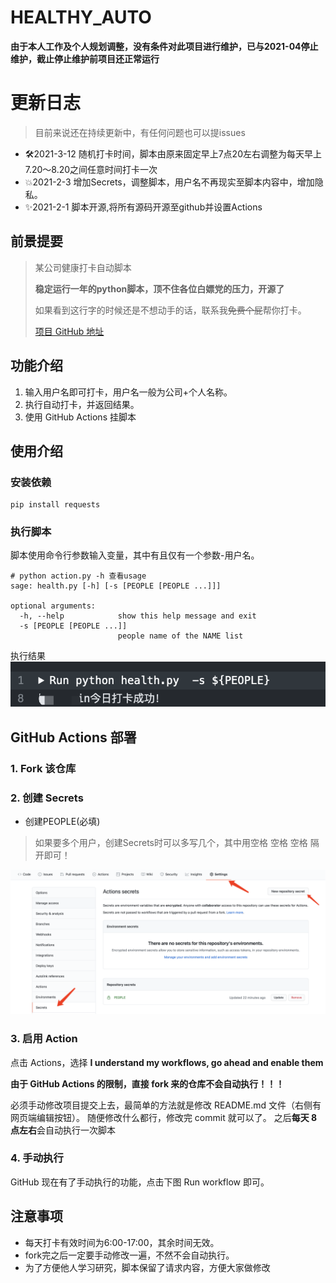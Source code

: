 # HEALTHY_AUTO

**由于本人工作及个人规划调整，没有条件对此项目进行维护，已与2021-04停止维护，截止停止维护前项目还正常运行**

# 更新日志
> 目前来说还在持续更新中，有任何问题也可以提issues

- 🛠2021-3-12 随机打卡时间，脚本由原来固定早上7点20左右调整为每天早上7.20～8.20之间任意时间打卡一次
- 💥2021-2-3 增加Secrets，调整脚本，用户名不再现实至脚本内容中，增加隐私。
- ✨2021-2-1 脚本开源,将所有源码开源至github并设置Actions
 
## 前景提要
>某公司健康打卡自动脚本
>
>**稳定运行一年的python脚本，顶不住各位白嫖党的压力，开源了**
>
>如果看到这行字的时候还是不想动手的话，联系我~~免费个屁~~帮你打卡。
>
>[项目 GitHub 地址](https://github.com/adil-zhang/healthy_auto)

## 功能介绍
1. 输入用户名即可打卡，用户名一般为公司+个人名称。
2. 执行自动打卡，并返回结果。
3. 使用 GitHub Actions 挂脚本


## 使用介绍

### 安装依赖
```shell
pip install requests
```
### 执行脚本

脚本使用命令行参数输入变量，其中有且仅有一个参数-用户名。
```shell
# python action.py -h 查看usage
sage: health.py [-h] [-s [PEOPLE [PEOPLE ...]]]

optional arguments:
  -h, --help            show this help message and exit
  -s [PEOPLE [PEOPLE ...]]
                        people name of the NAME list
```
执行结果
![](img/jieguo.png)

## GitHub Actions 部署

### 1. Fork 该仓库

### 2. 创建 Secrets

 - 创建PEOPLE(必填)
 > 如果要多个用户，创建Secrets时可以多写几个，其中用空格 空格 空格 隔开即可！
 >
 ![](img/secrets.png)
### 3. 启用 Action

点击 Actions，选择 **I understand my workflows, go ahead and enable them**

**由于 GitHub Actions 的限制，直接 fork 来的仓库不会自动执行！！！**

必须手动修改项目提交上去，最简单的方法就是修改 README.md 文件（右侧有网页端编辑按钮）。
随便修改什么都行，修改完 commit 就可以了。
之后**每天 8 点左右**会自动执行一次脚本

### 4. 手动执行

GitHub 现在有了手动执行的功能，点击下图 Run workflow 即可。

## 注意事项

- 每天打卡有效时间为6:00-17:00，其余时间无效。
- fork完之后一定要手动修改一遍，不然不会自动执行。
- 为了方便他人学习研究，脚本保留了请求内容，方便大家做修改
